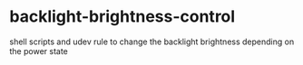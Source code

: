 # backlight-brightness-control
shell scripts and udev rule to change the backlight brightness depending on the power state
